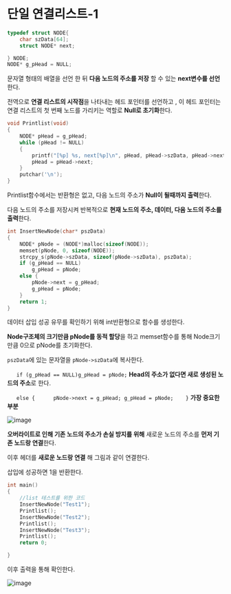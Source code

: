 # 단일 연결리스트-1

```c
typedef struct NODE{
	char szData[64];
	struct NODE* next;

} NODE;
NODE* g_pHead = NULL;
```

문자열 형태의 배열을 선언 한 뒤 **다음 노드의 주소를 저장** 할 수 있는 **next변수를 선언**한다.

전역으로 **연결 리스트의 시작점**을 나타내는 헤드 포인터를 선언하고 , 이 헤드 포인터는 연결 리스트의 첫 번째 노드를 가리키는 역할로 **Null로 초기화**한다.

```c
void Printlist(void)
{
	NODE* pHead = g_pHead;
	while (pHead != NULL)
	{
		printf("[%p] %s, next[%p]\n", pHead, pHead->szData, pHead->next);
		pHead = pHead->next;
	}
	putchar('\n');
}
```

Printlist함수에서는 반환형은 없고, 다음 노드의 주소가 **Null이 될때까지 출력**한다.

다음 노드의 주소를 저장시켜 반복적으로 **현재 노드의 주소, 데이터, 다음 노드의 주소를 출력**한다.

```c
int InsertNewNode(char* pszData)
{
	NODE* pNode = (NODE*)malloc(sizeof(NODE));
	memset(pNode, 0, sizeof(NODE));
	strcpy_s(pNode->szData, sizeof(pNode->szData), pszData);
	if (g_pHead == NULL)
		g_pHead = pNode;
	else {
		pNode->next = g_pHead;
		g_pHead = pNode;
	}	
	return 1;
}
```

데이터 삽입 성공 유무를 확인하기 위해 int반환형으로 함수를 생성한다.

**Node구조체의 크기만큼 pNode를 동적 할당**을 하고 memset함수를 통해 Node크기만큼 0으로 pNode를 초기화한다.

 `pszData`에 있는 문자열을 `pNode->szData`에 복사한다.

`	if (g_pHead == NULL)g_pHead = pNode;` **Head의 주소가 없다면 새로 생성된 노드의 주소**로 한다.

`	else {		pNode->next = g_pHead;
				g_pHead = pNode;	}` **가장 중요한 부분**

![image](https://github.com/sc11046/Capstone/assets/121782720/8d9718b9-d735-42d5-8090-ef079b4a0ee2)

**오버라이트로 인해 기존 노드의 주소가 손실 방지를 위해** 새로운 노드의 주소를 **먼저 기존 노드랑 연결**한다.

이후 헤더를 **새로운 노드랑 연결** 해 그림과 같이 연결한다.

삽입에 성공하면 1을 반환한다.

```c
int main()
{
	//list 테스트를 위한 코드
	InsertNewNode("Test1");
	Printlist();
	InsertNewNode("Test2");
	Printlist();
	InsertNewNode("Test3");
	Printlist();
	return 0;

}
```

이후 출력을 통해 확인한다.

![image](https://github.com/sc11046/Capstone/assets/121782720/6d3a2b79-8301-4cdb-910b-bd2487deb4ff)